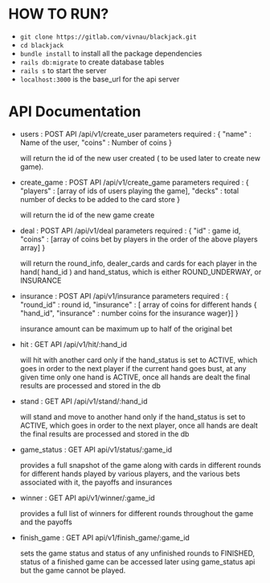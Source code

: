 # HOW TO RUN?

* `git clone https://gitlab.com/vivnau/blackjack.git`
* `cd blackjack`
* `bundle install` to install all the package dependencies
* `rails db:migrate` to create database tables
* `rails s` to start the server
* `localhost:3000` is the base_url for the api server

# API Documentation

* users : POST API /api/v1/create_user
  parameters required : {
    "name" : Name of the user,
    "coins" : Number of coins
  }

  will return the id of the new user created ( to be used later to create new game).

* create_game : POST API /api/v1/create_game
  parameters required : {
    "players" : [array of ids of users playing the game],
    "decks" : total number of decks to be added to the card store
  }

  will return the id of the new game create

* deal : POST API /api/v1/deal
  parameters required : {
    "id" : game id,
    "coins" : [array of coins bet by players in the order of the above players array]
  }

  will return the round_info, dealer_cards and cards for each player in the hand( hand_id ) and hand_status, which is either ROUND_UNDERWAY, or INSURANCE

* insurance : POST API /api/v1/insurance
  parameters required : {
    "round_id" : round id,
    "insurance" : [ array of coins for different hands { "hand_id", "insurance" : number coins for the insurance wager}]
  }

  insurance amount can be maximum up to half of the original bet

* hit : GET API /api/v1/hit/:hand_id

  will hit with another card only if the hand_status is set to ACTIVE, which goes in order to the next player if the current hand goes bust, at any given time only one hand is ACTIVE, once all hands are dealt the final results are processed and stored in the db

* stand : GET API /api/v1/stand/:hand_id

  will stand and move to another hand only if the hand_status is set to ACTIVE, which goes in order to the next player, once all hands are dealt the final results are processed and stored in the db

* game_status : GET API api/v1/status/:game_id

  provides a full snapshot of the game along with cards in different rounds for different hands played by various players, and the various bets associated with it, the payoffs and insurances

* winner : GET API api/v1/winner/:game_id

  provides a full list of winners for different rounds throughout the game and the payoffs

* finish_game : GET API api/v1/finish_game/:game_id

  sets the game status and status of any unfinished rounds to FINISHED, status of a finished game can be accessed later using game_status api but the game cannot be played.
